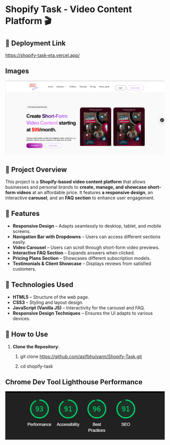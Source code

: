 # Shopify Task - Video Content Platform 🎬

## 📖 Deployment Link
https://shopify-task-eta.vercel.app/

## Images
![alt text](image.png)

## 📌 Project Overview
This project is a **Shopify-based video content platform** that allows businesses and personal brands to **create, manage, and showcase short-form videos** at an affordable price. It features **a responsive design**, an interactive **carousel**, and an **FAQ section** to enhance user engagement.

## 🚀 Features
- **Responsive Design** – Adapts seamlessly to desktop, tablet, and mobile screens.
- **Navigation Bar with Dropdowns** – Users can access different sections easily.
- **Video Carousel** – Users can scroll through short-form video previews.
- **Interactive FAQ Section** – Expands answers when clicked.
- **Pricing Plans Section** – Showcases different subscription models.
- **Testimonials & Client Showcase** – Displays reviews from satisfied customers.


## 🎨 Technologies Used
- **HTML5** – Structure of the web page.
- **CSS3** – Styling and layout design.
- **JavaScript (Vanilla JS)** – Interactivity for the carousel and FAQ.
- **Responsive Design Techniques** – Ensures the UI adapts to various devices.


## 📖 How to Use
1. **Clone the Repository**:

   1. git clone https://github.com/asifbhuiyann/Shopify-Task.git

   2. cd shopify-task

## Chrome Dev Tool Lighthouse Performance
![Lighthouse Performance](./images/image.png)